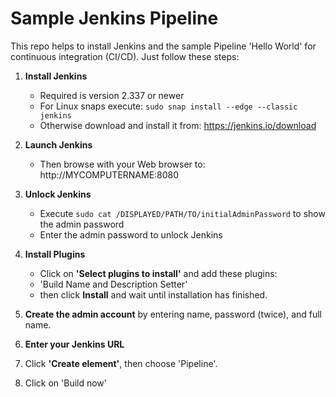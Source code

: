 Sample Jenkins Pipeline
=======================

This repo helps to install Jenkins and the sample Pipeline 'Hello World' for continuous integration (CI/CD). Just follow these steps:

1. **Install Jenkins**
   - Required is version 2.337 or newer
   - For Linux snaps execute: `sudo snap install --edge --classic jenkins`
   - Otherwise download and install it from: https://jenkins.io/download

2. **Launch Jenkins**
   - Then browse with your Web browser to: http://MYCOMPUTERNAME:8080

3. **Unlock Jenkins** 
   - Execute `sudo cat /DISPLAYED/PATH/TO/initialAdminPassword` to show the admin password
   - Enter the admin password to unlock Jenkins

4. **Install Plugins**
   - Click on **'Select plugins to install'** and add these plugins:
   - 'Build Name and Description Setter'
   - then click **Install** and wait until installation has finished.

5. **Create the admin account** by entering name, password (twice), and full name.
6. **Enter your Jenkins URL**
7. Click **'Create element'**, then choose 'Pipeline'.
8. Click on 'Build now'
